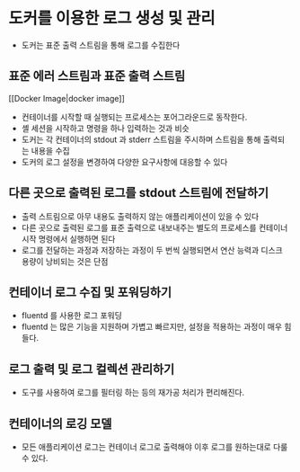 # 도커를 이용한 로그 생성 및 관리

- 도커는 표준 출력 스트림을 통해 로그를 수집한다

## 표준 에러 스트림과 표준 출력 스트림

[[Docker Image|docker image]]

- 컨테이너를 시작할 때 실행되는 프로세스는 포어그라운드로 동작한다.
- 셸 세션을 시작하고 명령을 하나 입력하는 것과 비슷
- 도커는 각 컨테이너의 stdout 과 stderr 스트림을 주시하며 스트림을 통해 출력되는 내용을 수집
- 도커의 로그 설정을 변경하여 다양한 요구사항에 대응할 수 있다

## 다른 곳으로 출력된 로그를 stdout 스트림에 전달하기

- 출력 스트림으로 아무 내용도 출력하지 않는 애플리케이션이 있을 수 있다
- 다른 곳으로 출력된 로그를 표준 출력으로 내보내주는 별도의 프로세스를 컨테이너 시작 명령에서 실행하면 된다
- 로그를 전달하는 과정과 저장하는 과정이 두 번씩 실행되면서 연산 능력과 디스크 용량이 낭비되는 것은 단점

## 컨테이너 로그 수집 및 포워딩하기

- fluentd 를 사용한 로그 포워딩
- fluentd 는 많은 기능을 지원하며 가볍고 빠르지만, 설정을 적용하는 과정이 매우 힘들다.

## 로그 출력 및 로그 컬렉션 관리하기

- 도구를 사용하여 로그를 필터링 하는 등의 재가공 처리가 편리해진다.

## 컨테이너의 로깅 모델

- 모든 애플리케이션 로그는 컨테이너 로그로 출력해야 이후 로그를 원하는대로 다룰 수 있다.

